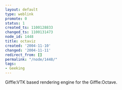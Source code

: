 ```yaml
---
layout: default
type: weblink
promote: 0
status: 1
created_ts: 1100128833
changed_ts: 1100131473
node_id: 1448
title: octaviz
created: '2004-11-10'
changed: '2004-11-11'
redirect_from: []
permalink: "/node/1448/"
tags:
- Geeking
---
```

Giffle:VTK based rendering engine for the Giffle:Octave.
